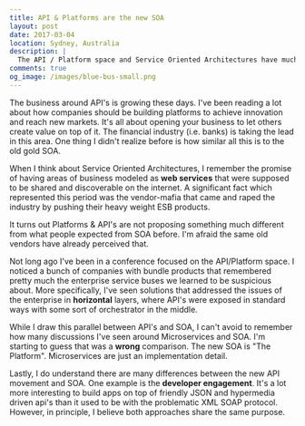 ```yaml
---
title: API & Platforms are the new SOA
layout: post
date: 2017-03-04
location: Sydney, Australia
description: |
  The API / Platform space and Service Oriented Architectures have much in common, specially the appetite from vendors to sell their solutions.
comments: true
og_image: /images/blue-bus-small.png
---
```


The business around API's is growing these days. I've been reading a lot about how companies should be building platforms to achieve innovation and reach new markets. It's all about opening your business to let others create value on top of it. The financial industry (i.e. banks) is taking the lead in this area. One thing I didn't realize before is how similar all this is to the old gold SOA.

<!--more-->

When I think about Service Oriented Architectures, I remember the promise of having areas of business modeled as **web services** that were supposed to be shared and discoverable on the internet. A significant fact which represented this period was the vendor-mafia that came and raped the industry by pushing their heavy weight ESB products. 

<amp-img
	media="(min-width: 600px)"
    src="{{ site.cdn.http }}/images/blue-bus.svg"
    alt="enterprise-service-bus"
    width="1"
    height="1"
	class="image-right"
	layout="responsive">
</amp-img>

<amp-img
    media="(max-width: 599px)"
    src="{{ site.cdn.http }}/images/blue-bus.svg"
    alt="enterprise-service-bus"
    width="1"
    height="1"
    layout="responsive">
</amp-img>

It turns out Platforms & API's are not proposing something much different from what people expected from SOA before. I'm afraid the same old vendors have already perceived that.

Not long ago I've been in a conference focused on the API/Platform space. I noticed a bunch of companies with bundle products that remembered pretty much the enterprise service buses we learned to be suspicious about. More specifically, I've seen solutions that addressed the issues of the enterprise in **horizontal** layers, where API's were exposed in standard ways with some sort of orchestrator in the middle.

While I draw this parallel between API's and SOA, I can't avoid to remember how many discussions I've seen around Microservices and SOA. I'm starting to guess that was a **wrong** comparison. The new SOA is "The Platform". Microservices are just an implementation detail.

Lastly, I do understand there are many differences between the new API movement and SOA. One example is the **developer engagement**. It's a lot more interesting to build apps on top of friendly JSON and hypermedia driven api's than it used to be with the problematic XML SOAP protocol. However, in principle, I believe both approaches share the same purpose.
